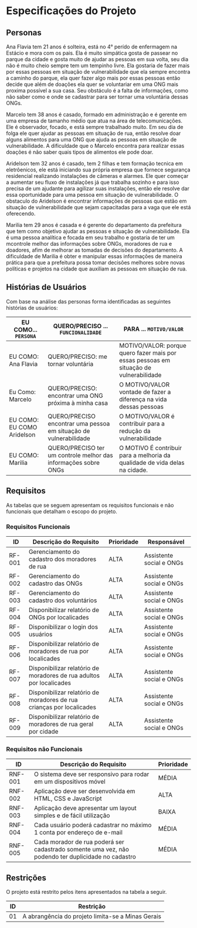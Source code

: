 # Especificações do Projeto


## Personas

Ana Flavia tem 21 anos é solteira, está no 4° perído de enfermagem na Estácio e mora com os pais.
Ela é muito simpática gosta de passear no parque da cidade e gosta muito de ajudar as pessoas em sua volta, seu dia não é muito cheio sempre tem um tempinho livre.
Ela gostaria de fazer mais por essas pessoas em situação de vulnerabilidade que ela sempre encontra a caminho do parque, ela quer fazer algo mais por essas pessoas então decide que além de doações ela quer se voluntariar em uma ONG mais proxima possível a sua casa.
Seu obstáculo é a falta de informações, como não saber como e onde se cadastrar para ser tornar uma voluntária dessas ONGs.


Marcelo tem 38 anos é casado, formado em administração e é gerente em uma empresa de tamanho médio que atua na área de telecomunicações.
Ele é observador, focado, e está sempre trabalhado muito.
Em seu dia de folga ele quer ajudar as pessoas em situação de rua, então  resolve doar alguns alimentos para uma ONG que ajuda as pessoas em situação de vulnerabilidade.
A dificuldade que o Marcelo encontra para realizar essas doações é não saber quais tipos de alimentos ele pode doar.


Aridelson tem 32 anos é casado, tem 2 filhas e tem formação tecnica em eletrôenicos, ele está iniciando sua própria empresa que fornece segurança residencial realizando instalações de câmeras e alarmes.
Ele quer começar a aumentar seu fluxo de instalações já que trabalha sozinho e para isso precisa de um ajudante para agilizar suas instalações, então ele resolve dar essa oportunidade para uma pessoa em situação de vulnerabilidade.
O obstaculo do Aridelson é encontrar informações de pessoas que estão em situação de vulnerabilidade que sejam capacitadas para a vaga que ele está oferecendo.


Marilia tem 29 anos é casada e é gerente do departamento da prefeitura que tem como objetivo ajudar as pessoas e situação de vulnerabilidade.
Ela é uma pessoa analítica e focada em seu trabalho e gostaria de ter um mcontrole melhor das informações sobre ONGs, moradores de rua e doadores, afim de melhorar as tomadas de decisões do departamento.
A dificuldade de Marilia é obter e manipular essas informações de maneira prática para que a prefeitura possa tomar decisões melhores sobre novas políticas e projetos na cidade que auxiliam as pessoas em situação de rua.

## Histórias de Usuários

Com base na análise das personas forma identificadas as seguintes histórias de usuários:

|EU COMO... `PERSONA`| QUERO/PRECISO ... `FUNCIONALIDADE`              |PARA ... `MOTIVO/VALOR`                 |
|--------------------|-------------------------------------------------|----------------------------------------|
|EU COMO: Ana Flavia |QUERO/PRECISO: me tornar voluntária  |MOTIVO/VALOR: porque quero fazer mais por essas pessoas em situação de vulnerabilidade|
|Eu Como: Marcelo|  QUERO/PRECISO: encontrar uma ONG próxima à minha casa| O MOTIVO/VALOR vontade de fazer a diferença na vida dessas pessoas|
|EU COMO: EU COMO Aridelson |QUERO/PRECISO encontrar uma pessoa em situação de vulnerabilidade |O MOTIVO/VALOR é contribuir para a redução da vulnerabilidade|
|EU COMO: Marilia |QUERO/PRECISO ter um controle melhor das informações sobre ONGs| O MOTIVO É contribuir para a melhoria da qualidade de vida delas na cidade.|


## Requisitos

As tabelas que se seguem apresentam os requisitos funcionais e não funcionais que detalham o escopo do projeto.

### Requisitos Funcionais

|ID    | Descrição do Requisito  | Prioridade | Responsável |
|------|-----------------------------------------|----| ----|
|RF-001| Gerenciamento do cadastro dos moradores de rua | ALTA | Assistente social e ONGs |
|RF-002| Gerenciamento do cadastro das ONGs | ALTA | Assistente social e ONGs |
|RF-003| Gerenciamento do cadastro dos voluntários | ALTA | Assistente social e ONGs |
|RF-004| Disponibilizar relatório de ONGs por localicades  | ALTA | Assistente social e ONGs |
|RF-005| Disponibilizar o login dos usuários | ALTA | Assistente social e ONGs  |
|RF-006| Disponibilizar relatório de moradores de rua por localicades  | ALTA | Assistente social e ONGs |
|RF-007| Disponibilizar relatório de moradores de rua adultos por localicades  | ALTA | Assistente social e ONGs |
|RF-008| Disponibilizar relatório de moradores de rua crianças por localicades  | ALTA | Assistente social e ONGs |
|RF-009| Disponibilizar relatório de moradores de rua geral por cidade  | ALTA | Assistente social e ONGs |

### Requisitos não Funcionais

|ID     | Descrição do Requisito  |Prioridade |
|-------|-------------------------|----|
|RNF-001| O sistema deve ser responsivo para rodar em um dispositivos móvel | MÉDIA | 
|RNF-002| Aplicação deve ser desenvolvida em HTML, CSS e JavaScript |  ALTA | 
|RNF-003| Aplicação deve apresentar um layout simples e de fácil utilização |  BAIXA | 
|RNF-004| Cada usuário poderá cadastrar no máximo 1 conta por endereço de e-mail |  MÉDIA | 
|RNF-005| Cada morador de rua poderá ser cadastrado somente uma vez, não podendo ter duplicidade no cadastro |  MÉDIA | 


## Restrições

O projeto está restrito pelos itens apresentados na tabela a seguir.

|ID| Restrição                                             |
|--|-------------------------------------------------------|
|01| A abrangência do projeto limita-se a Minas Gerais |



